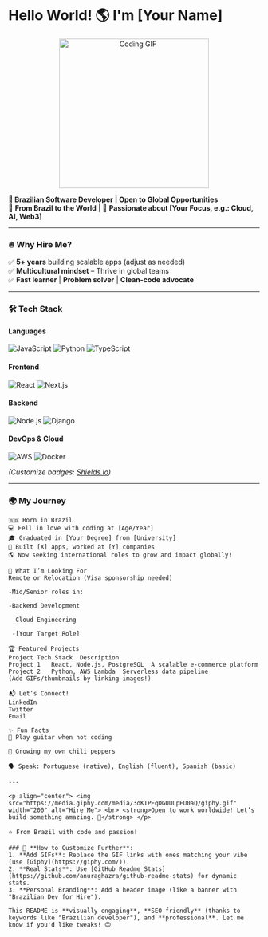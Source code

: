 # Hello World! 🌎 I'm [Your Name]  

<p align="center">
  <img src="https://media.giphy.com/media/L1R1tvI9svkIWwpVYr/giphy.gif" width="300" alt="Coding GIF">
</p>

**🚀 Brazilian Software Developer | Open to Global Opportunities**  
📍 **From Brazil to the World** | 🌱 **Passionate about [Your Focus, e.g.: Cloud, AI, Web3]**  

---

### 🔥 **Why Hire Me?**  
✅ **5+ years** building scalable apps (adjust as needed)  
✅ **Multicultural mindset** – Thrive in global teams  
✅ **Fast learner** | **Problem solver** | **Clean-code advocate**  

---

### 🛠️ **Tech Stack**  

#### **Languages**  
![JavaScript](https://img.shields.io/badge/-JavaScript-F7DF1E?logo=javascript&logoColor=black)
![Python](https://img.shields.io/badge/-Python-3776AB?logo=python&logoColor=white)
![TypeScript](https://img.shields.io/badge/-TypeScript-3178C6?logo=typescript&logoColor=white)

#### **Frontend**  
![React](https://img.shields.io/badge/-React-61DAFB?logo=react&logoColor=black)
![Next.js](https://img.shields.io/badge/-Next.js-000000?logo=nextdotjs&logoColor=white)

#### **Backend**  
![Node.js](https://img.shields.io/badge/-Node.js-339933?logo=nodedotjs&logoColor=white)
![Django](https://img.shields.io/badge/-Django-092E20?logo=django&logoColor=white)

#### **DevOps & Cloud**  
![AWS](https://img.shields.io/badge/-AWS-232F3E?logo=amazonaws&logoColor=white)
![Docker](https://img.shields.io/badge/-Docker-2496ED?logo=docker&logoColor=white)

*(Customize badges: [Shields.io](https://shields.io/))*

---

### 🌍 **My Journey**  
```text
🇧🇷 Born in Brazil  
💻 Fell in love with coding at [Age/Year]  
🎓 Graduated in [Your Degree] from [University]  
🚀 Built [X] apps, worked at [Y] companies  
🌎 Now seeking international roles to grow and impact globally!

📌 What I’m Looking For
Remote or Relocation (Visa sponsorship needed)

-Mid/Senior roles in:

-Backend Development

 -Cloud Engineering

 -[Your Target Role]

🏆 Featured Projects
Project	Tech Stack	Description
Project 1	React, Node.js, PostgreSQL	A scalable e-commerce platform
Project 2	Python, AWS Lambda	Serverless data pipeline
(Add GIFs/thumbnails by linking images!)

📬 Let’s Connect!
LinkedIn
Twitter
Email

✨ Fun Facts
🎸 Play guitar when not coding

🌱 Growing my own chili peppers

🗣️ Speak: Portuguese (native), English (fluent), Spanish (basic)

---

<p align="center"> <img src="https://media.giphy.com/media/3oKIPEqDGUULpEU0aQ/giphy.gif" width="200" alt="Hire Me"> <br> <strong>Open to work worldwide! Let’s build something amazing. 🚀</strong> </p>

⭐ From Brazil with code and passion!

### 🎨 **How to Customize Further**:
1. **Add GIFs**: Replace the GIF links with ones matching your vibe (use [Giphy](https://giphy.com/)).  
2. **Real Stats**: Use [GitHub Readme Stats](https://github.com/anuraghazra/github-readme-stats) for dynamic stats.  
3. **Personal Branding**: Add a header image (like a banner with "Brazilian Dev for Hire").  

This README is **visually engaging**, **SEO-friendly** (thanks to keywords like "Brazilian developer"), and **professional**. Let me know if you'd like tweaks! 😊
